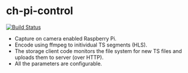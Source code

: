 # ch-pi-control

[![Build Status](https://dev.azure.com/prakashsandeep/prakashsandeep/_apis/build/status/corehacker.ch-pi-control)](https://dev.azure.com/prakashsandeep/prakashsandeep/_build/latest?definitionId=3)

* Capture on camera enabled Raspberry Pi.
* Encode using ffmpeg to initividual TS segments (HLS).
* The storage client code monitors the file system for new TS files and uploads them to server (over HTTP).
* All the parameters are configurable.
